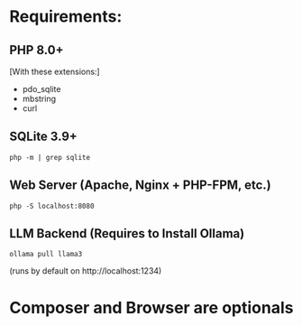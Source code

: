# Requirements:
## PHP 8.0+
[With these extensions:]
- pdo_sqlite
- mbstring
- curl

## SQLite 3.9+
```
php -m | grep sqlite
```

## Web Server (Apache, Nginx + PHP-FPM, etc.)
```
php -S localhost:8080
```
## LLM Backend (Requires to Install Ollama)
```
ollama pull llama3
```
(runs by default on http://localhost:1234)

# Composer and Browser are optionals
